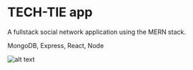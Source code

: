 # TECH-TIE app
A fullstack social network application using the MERN stack.

MongoDB,
Express,
React,
Node

![alt text](https://https://github.com/swest06/TECH-TIE/blob/master/client/src/img/screenshot-rocks.png "sign up page")

